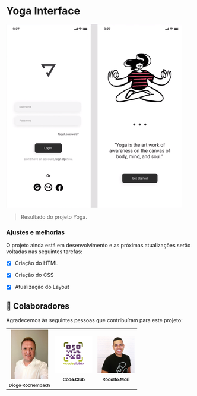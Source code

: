 # Yoga Interface





<img src="./assets/Yoga.png" alt="logo yoga">

> Resultado do projeto Yoga.

### Ajustes e melhorias

O projeto ainda está em desenvolvimento e as próximas atualizações serão voltadas nas seguintes tarefas:

- [x] Criação do HTML
- [x] Criação do CSS
- [x] Atualização do Layout






## 🤝 Colaboradores

Agradecemos às seguintes pessoas que contribuíram para este projeto:

<table>
  <tr>
    <td align="center">
      <a href="#">
        <img src="./assets/foto_diogo.jpeg" width="100px;" alt="Foto do Diogo"/><br>
        <sub>
          <b>Diogo Rochembach</b>
        </sub>
      </a>
    </td>
    <td align="center">
      <a href="#">
        <img src="./assets/logo_codeclub.png" width="100px;" alt="Foto Code Club"/><br>
        <sub>
          <b>Code Club</b>
        </sub>
      </a>
    </td>
    <td align="center">
      <a href="#">
        <img src="./assets/rodolfo_mori.jpg" width="100px;" alt="Foto do Diogo"/><br>
        <sub>
          <b>Rodolfo Mori</b>
        </sub>
      </a>
    </td>
  </tr>
</table>

